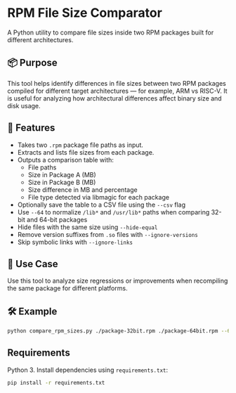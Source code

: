 # RPM File Size Comparator

A Python utility to compare file sizes inside two RPM packages built for different architectures.

## 📦 Purpose

This tool helps identify differences in file sizes between two RPM packages compiled for different target architectures — for example, ARM vs RISC-V. It is useful for analyzing how architectural differences affect binary size and disk usage.

## 🔧 Features

- Takes two `.rpm` package file paths as input.
- Extracts and lists file sizes from each package.
- Outputs a comparison table with:
  - File paths
  - Size in Package A (MB)
  - Size in Package B (MB)
  - Size difference in MB and percentage
  - File type detected via libmagic for each package
- Optionally save the table to a CSV file using the `--csv` flag
- Use `--64` to normalize `/lib*` and `/usr/lib*` paths when comparing 32-bit and 64-bit packages
- Hide files with the same size using `--hide-equal`
- Remove version suffixes from `.so` files with `--ignore-versions`
- Skip symbolic links with `--ignore-links`

## 🧠 Use Case

Use this tool to analyze size regressions or improvements when recompiling the same package for different platforms.

## 🛠️ Example

```bash
python compare_rpm_sizes.py ./package-32bit.rpm ./package-64bit.rpm --64 --csv
```

## Requirements

Python 3. Install dependencies using `requirements.txt`:

```bash
pip install -r requirements.txt
```
